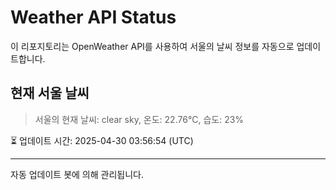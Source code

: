 
# Weather API Status

이 리포지토리는 OpenWeather API를 사용하여 서울의 날씨 정보를 자동으로 업데이트합니다.

## 현재 서울 날씨
> 서울의 현재 날씨: clear sky, 온도: 22.76°C, 습도: 23%

⏳ 업데이트 시간: 2025-04-30 03:56:54 (UTC)

---
자동 업데이트 봇에 의해 관리됩니다.
